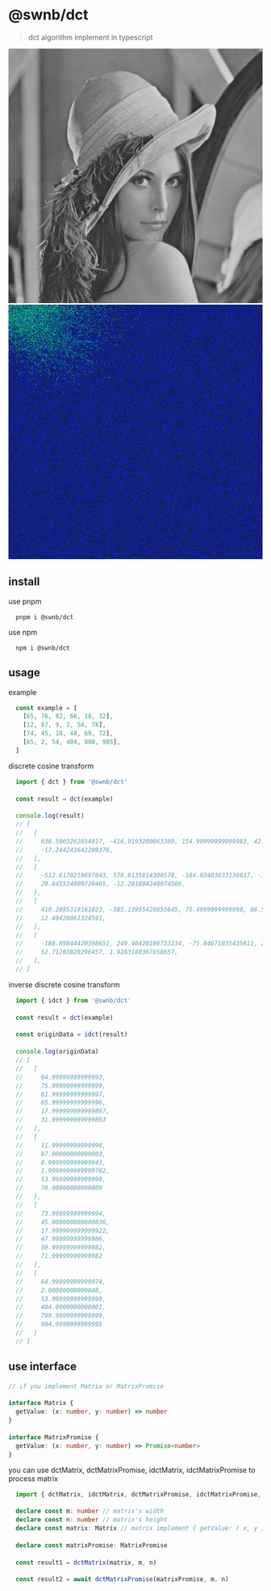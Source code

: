 # @swnb/dct

> dct algorithm implement in typescript


![luma](./assets/luma.png) ![dct](./assets/dct.png)

## install

use pnpm

```shell
  pnpm i @swnb/dct
```

use npm

```shell
  npm i @swnb/dct
```

## usage

example

```typescript
  const example = [
    [65, 76, 82, 66, 18, 32],
    [12, 87, 9, 2, 54, 78],
    [74, 45, 18, 48, 60, 72],
    [65, 2, 54, 404, 800, 905],
  ]
```

discrete cosine transform

```typescript
  import { dct } from '@swnb/dct'

  const result = dct(example)

  console.log(result) 
  // [
  //   [
  //     638.5003262854817, -416.9193200063309, 154.99999999999983, 42.4578222082416, -43.01259505462728,
  //     -17.244243642209376,
  //   ],
  //   [
  //     -512.6170218697843, 578.6135814300578, -184.03403633138637, -109.98075816639899,
  //     29.645534009728465, -12.201804240974509,
  //   ],
  //   [
  //     410.2895319161823, -385.13955429855645, 75.4999999999998, 66.54447134560958, 8.660254037844224,
  //     12.49428061324591,
  //   ],
  //   [
  //     -188.89844420398651, 249.46420106733234, -75.84671035435811, 2.2508146252807193,
  //     52.71203828296457, 1.9283180367658657,
  //   ],
  // ]
```

inverse discrete cosine transform

```typescript
  import { idct } from '@swnb/dct'

  const result = dct(example)

  const originData = idct(result)

  console.log(originData)
  // [
  //   [
  //     64.99999999999993,
  //     75.99999999999999,
  //     81.99999999999997,
  //     65.99999999999996,
  //     17.999999999999897,
  //     31.999999999999893
  //   ],
  //   [
  //     11.99999999999998,
  //     87.00000000000003,
  //     8.999999999999943,
  //     1.9999999999999762,
  //     53.99999999999998,
  //     78.00000000000009
  //   ],
  //   [
  //     73.99999999999994,
  //     45.000000000000036,
  //     17.999999999999922,
  //     47.99999999999986,
  //     59.99999999999982,
  //     71.99999999999982
  //   ],
  //   [
  //     64.99999999999974,
  //     2.00000000000048,
  //     53.99999999999999,
  //     404.0000000000001,
  //     799.9999999999999,
  //     904.9999999999995
  //   ]
  // ]
```

## use interface

```typescript
// if you implement Matrix or MatrixPromise

interface Matrix {
  getValue: (x: number, y: number) => number
}

interface MatrixPromise {
  getValue: (x: number, y: number) => Promise<number>
}

```

you can use dctMatrix, dctMatrixPromise, idctMatrix, idctMatrixPromise to process matrix

```typescript
  import { dctMatrix, idctMatrix, dctMatrixPromise, idctMatrixPromise, Matrix, MatrixPromise } from '@swnb/dct'

  declare const m: number // matrix's width
  declare const n: number // matrix's height
  declare const matrix: Matrix // matrix implement { getValue: ( x, y ) => number }  0 <= x < m , 0 <= y < n

  declare const matrixPromise: MatrixPromise

  const result1 = dctMatrix(matrix, m, n)

  const result2 = await dctMatrixPromise(matrixPromise, m, n)
```

